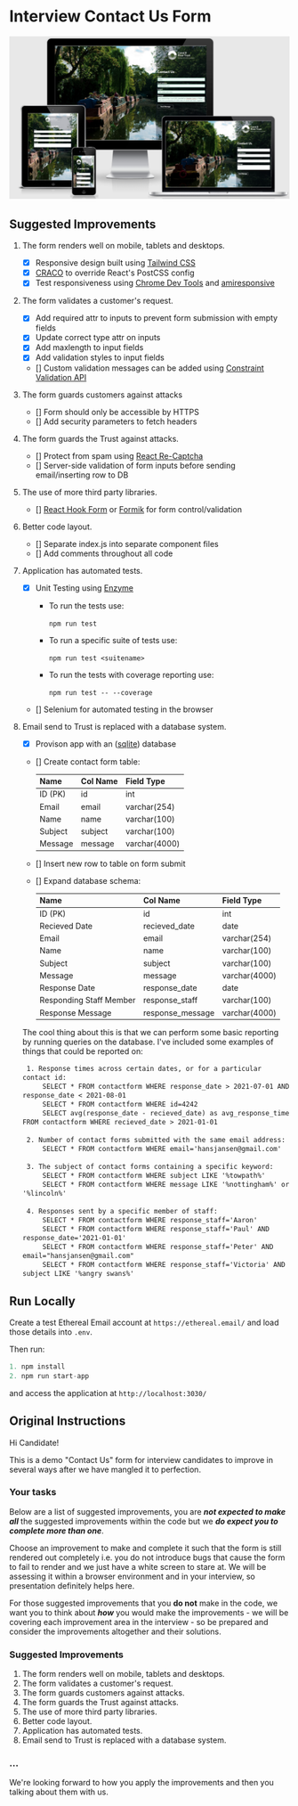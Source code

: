 # Interview Contact Us Form

<img src="README/assets/img/mockup.png">

## Suggested Improvements

1. The form renders well on mobile, tablets and desktops.
    - [x] Responsive design built using [Tailwind CSS](#https://tailwindcss.com/docs/guides/create-react-app)
    - [x] [CRACO](https://github.com/gsoft-inc/craco) to override React's PostCSS config
    - [x] Test responsiveness using [Chrome Dev Tools](https://developer.chrome.com/docs/devtools/) and [amiresponsive](http://ami.responsivedesign.is/)

2. The form validates a customer's request.
    - [x] Add required attr to inputs to prevent form submission with empty fields
    - [x] Update correct type attr on inputs
    - [x] Add maxlength to input fields
    - [x] Add validation styles to input fields
    - [] Custom validation messages can be added using [Constraint Validation API](https://developer.mozilla.org/en-US/docs/Learn/Forms/Form_validation#validating_forms_using_javascript)

3. The form guards customers against attacks
    - [] Form should only be accessible by HTTPS
    - [] Add security parameters to fetch headers

4. The form guards the Trust against attacks.
    - [] Protect from spam using [React Re-Captcha](https://www.npmjs.com/package/react-recaptcha)
    - [] Server-side validation of form inputs before sending email/inserting row to DB

5. The use of more third party libraries.
    - [] [React Hook Form](https://react-hook-form.com/) or [Formik](https://formik.org/docs/overview) for form control/validation

6. Better code layout.
    - [] Separate index.js into separate component files
    - [] Add comments throughout all code

7. Application has automated tests.
    - [x] Unit Testing using [Enzyme](https://enzymejs.github.io/enzyme/)
    
        - To run the tests use: 

            ``` npm run test ```
        
        - To run a specific suite of tests use: 

            ``` npm run test <suitename> ```
     
        - To run the tests with coverage reporting use: 
        
            ``` npm run test -- --coverage ```

    - [] Selenium for automated testing in the browser

8. Email send to Trust is replaced with a database system.
    - [x] Provison app with an ([sqlite](https://sqlite.org/index.html)) database
    - [] Create contact form table: 

        | Name    | Col Name  | Field Type   |
        |---------|---------|---------------|
        | ID (PK) | id      | int           |
        | Email   | email   | varchar(254)  |
        | Name    | name    | varchar(100)  |
        | Subject | subject | varchar(100)  |
        | Message | message | varchar(4000) |

    - [] Insert new row to table on form submit
    - [] Expand database schema: 

        | Name    | Col Name  | Field Type    |
        |---------|---------|---------------|
        | ID (PK) | id      | int           |
        | Recieved Date    | recieved_date    | date     |
        | Email   | email   | varchar(254)  |
        | Name    | name    | varchar(100)  |
        | Subject | subject | varchar(100)  |
        | Message | message | varchar(4000) |
        | Response Date | response_date | date |
        | Responding Staff Member | response_staff | varchar(100) |
        | Response Message | response_message | varchar(4000) |
    
    The cool thing about this is that we can perform some basic reporting by running queries on the database. I've included some examples of things that could be reported on:
    
        1. Response times across certain dates, or for a particular contact id:
            SELECT * FROM contactform WHERE response_date > 2021-07-01 AND response_date < 2021-08-01
            SELECT * FROM contactform WHERE id=4242
            SELECT avg(response_date - recieved_date) as avg_response_time FROM contactform WHERE recieved_date > 2021-01-01
        
        2. Number of contact forms submitted with the same email address:
            SELECT * FROM contactform WHERE email='hansjansen@gmail.com'
        
        3. The subject of contact forms containing a specific keyword:
            SELECT * FROM contactform WHERE subject LIKE '%towpath%'
            SELECT * FROM contactform WHERE message LIKE '%nottingham%' or '%lincoln%'

        4. Responses sent by a specific member of staff:
            SELECT * FROM contactform WHERE response_staff='Aaron'
            SELECT * FROM contactform WHERE response_staff='Paul' AND response_date='2021-01-01'
            SELECT * FROM contactform WHERE response_staff='Peter' AND email="hansjansen@gmail.com"
            SELECT * FROM contactform WHERE response_staff='Victoria' AND subject LIKE '%angry swans%'

## Run Locally

Create a test Ethereal Email account at `https://ethereal.email/` and load those details into `.env`.

Then run:

```js
1. npm install
2. npm run start-app
```

and access the application at `http://localhost:3030/`
## Original Instructions 

Hi Candidate!

This is a demo "Contact Us" form for interview candidates to improve in several ways after we have mangled it to perfection.

### Your tasks
Below are a list of suggested improvements, you are ***not expected to make all*** the suggested improvements within the code but we ***do expect you to complete more than one***.

Choose an improvement to make and complete it such that the form is still rendered out completely i.e. you do not introduce bugs that cause the form to fail to render and we just have a white screen to stare at. We will be assessing it within a browser environment and in your interview, so presentation definitely helps here.

For those suggested improvements that you **do not** make in the code, we want you to think about ***how*** you would make the improvements - we will be covering each improvement area in the interview - so be prepared and consider the improvements altogether and their solutions.

### Suggested Improvements

1. The form renders well on mobile, tablets and desktops.
2. The form validates a customer's request.
3. The form guards customers against attacks.
4. The form guards the Trust against attacks.
5. The use of more third party libraries.
6. Better code layout.
7. Application has automated tests.
8. Email send to Trust is replaced with a database system.


### ...
We're looking forward to how you apply the improvements and then you talking about them with us.